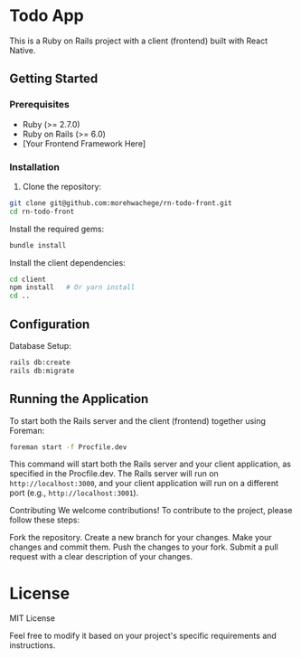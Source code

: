# Todo App

This is a Ruby on Rails project with a client (frontend) built with React Native.

## Getting Started

### Prerequisites

- Ruby (>= 2.7.0)
- Ruby on Rails (>= 6.0)
- [Your Frontend Framework Here]

### Installation

1. Clone the repository:

```bash
git clone git@github.com:morehwachege/rn-todo-front.git
cd rn-todo-front
```

Install the required gems:
```bash
bundle install
```

Install the client dependencies:
```bash
cd client
npm install   # Or yarn install
cd ..
```

## Configuration
Database Setup:
```bash
rails db:create
rails db:migrate
```

## Running the Application
To start both the Rails server and the client (frontend) together using Foreman:

```bash
foreman start -f Procfile.dev
```
This command will start both the Rails server and your client application, as specified in the Procfile.dev. The Rails server will run on ```http://localhost:3000```, and your client application will run on a different port (e.g., ```http://localhost:3001```).

Contributing
We welcome contributions! To contribute to the project, please follow these steps:

Fork the repository.
Create a new branch for your changes.
Make your changes and commit them.
Push the changes to your fork.
Submit a pull request with a clear description of your changes.

# License

MIT License

Feel free to modify it based on your project's specific requirements and instructions.




